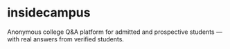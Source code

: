 # insidecampus
Anonymous college Q&amp;A platform for admitted and prospective students — with real answers from verified students.
